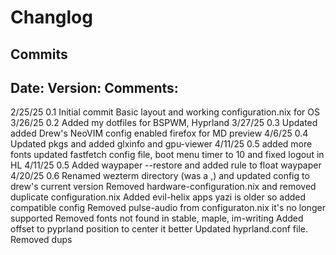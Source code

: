 # Changlog 

## Commits

Date:       Version:        Comments:
--------------------------------------------------------------------------------------------------
2/25/25     0.1             Initial commit  Basic layout and working configuration.nix for OS
3/26/25     0.2             Added my dotfiles for BSPWM, Hyprland
3/27/25     0.3             Updated added Drew's NeoVIM config enabled firefox for MD preview
4/6/25      0.4             Updated pkgs and added glxinfo and gpu-viewer 
4/11/25     0.5             added more fonts updated fastfetch config file, boot menu timer to 10 and fixed logout in HL
4/11/25     0.5             Added waypaper --restore and added rule to float waypaper 
4/20/25     0.6             Renamed wezterm directory (was a ,) and updated config to drew's current version
                            Removed hardware-configuration.nix and removed duplicate configuration.nix
                            Added evil-helix apps yazi is older so added compatible config
                            Removed pulse-audio from configuraton.nix it's no longer supported
                            Removed fonts not found in stable, maple, im-writing
                            Added offset to pyprland position to center it better
                            Updated hyprland.conf file. Removed dups
